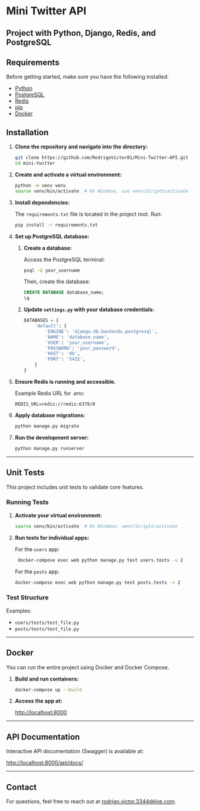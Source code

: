 # Mini Twitter API

## Project with Python, Django, Redis, and PostgreSQL

## Requirements

Before getting started, make sure you have the following installed:

- [Python](https://www.python.org/downloads/)
- [PostgreSQL](https://www.postgresql.org/download/)
- [Redis](https://redis.io/download/)
- [pip](https://pip.pypa.io/en/stable/)
- [Docker](https://www.docker.com/get-started)

## Installation

1. **Clone the repository and navigate into the directory:**

    ```bash
    git clone https://github.com/RodrigoVictor01/Mini-Twitter-API.git
    cd mini-twitter
    ```

2. **Create and activate a virtual environment:**

    ```bash
    python -m venv venv
    source venv/bin/activate  # On Windows, use venv\Scripts\activate
    ```

3. **Install dependencies:**

    The `requirements.txt` file is located in the project root. Run:

    ```bash
    pip install -r requirements.txt
    ```

4. **Set up PostgreSQL database:**

    1. **Create a database:**

        Access the PostgreSQL terminal:

        ```bash
        psql -U your_username
        ```

        Then, create the database:

        ```sql
        CREATE DATABASE database_name;
        \q
        ```

    2. **Update `settings.py` with your database credentials:**

        ```python
        DATABASES = {
            'default': {
                'ENGINE': 'django.db.backends.postgresql',
                'NAME': 'database_name',
                'USER': 'your_username',
                'PASSWORD': 'your_password',
                'HOST': 'db',
                'PORT': '5432',
            }
        }
        ```

5. **Ensure Redis is running and accessible.**

   Example Redis URL for .env:

   ```plaintext
   REDIS_URL=redis://redis:6379/0
   ```

7. **Apply database migrations:**

    ```bash
    python manage.py migrate
    ```

8. **Run the development server:**

    ```bash
    python manage.py runserver
    ```

---

## Unit Tests

This project includes unit tests to validate core features.

### Running Tests

1. **Activate your virtual environment:**

    ```bash
    source venv/bin/activate  # On Windows: venv\Scripts\activate
    ```

2. **Run tests for individual apps:**

    For the `users` app:

    ```bash
     docker-compose exec web python manage.py test users.tests -v 2
    ```

    For the `posts` app:

    ```bash
    docker-compose exec web python manage.py test posts.tests -v 2
    ```

### Test Structure

Examples:

- `users/tests/test_file.py`
- `posts/tests/test_file.py`

---

## Docker

You can run the entire project using Docker and Docker Compose.

1. **Build and run containers:**

    ```bash
    docker-compose up --build
    ```

2. **Access the app at:**

    [http://localhost:8000](http://localhost:8000)

---

## API Documentation

Interactive API documentation (Swagger) is available at:

[http://localhost:8000/api/docs/](http://localhost:8000/api/docs/)


---

## Contact

For questions, feel free to reach out at [rodrigo.victor.3344@live.com](rodrigo.victor.3344@live.com).




